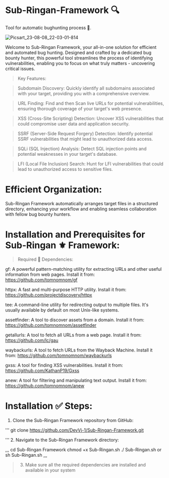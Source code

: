 # Sub-Ringan-Framework 🔍
Tool for automatic bughunting process 🍭.

![Picsart_23-08-08_22-03-01-814](https://github.com/DevVj-1/Sub-Ringan-Framework/assets/106962581/a00e8f43-2d20-43ea-922e-c8cc3da42fd7)

Welcome to Sub-Ringan Framework, your all-in-one solution for efficient and automated bug hunting. Designed and crafted by a dedicated bug bounty hunter, this powerful tool streamlines the process of identifying vulnerabilities, enabling you to focus on what truly matters - uncovering critical issues.

> Key Features:

> Subdomain Discovery:
Quickly identify all subdomains associated with your target, providing you with a comprehensive overview.

> URL Finding:
Find and then Scan live URLs for potential vulnerabilities, ensuring thorough coverage of your target's web presence.

> XSS (Cross-Site Scripting) Detection: 
Uncover XSS vulnerabilities that could compromise user data and application security.

> SSRF (Server-Side Request Forgery) Detection:
Identify potential SSRF vulnerabilities that might lead to unauthorized data access.

> SQLi (SQL Injection) Analysis:
Detect SQL injection points and potential weaknesses in your target's database.

> LFI (Local File Inclusion) Search:
Hunt for LFI vulnerabilities that could lead to unauthorized access to sensitive files.


# Efficient Organization:
Sub-Ringan Framework automatically arranges target files in a structured directory, enhancing your workflow and enabling seamless collaboration with fellow bug bounty hunters.

# Installation and Prerequisites for Sub-Ringan ⚜️ Framework:

> Required 🛐 Dependencies:

gf: A powerful pattern-matching utility for extracting URLs and other useful information from web pages. 
Install it from: https://github.com/tomnomnom/gf

httpx: A fast and multi-purpose HTTP utility. 
Install it from: https://github.com/projectdiscovery/httpx

tee: A command-line utility for redirecting output to multiple files. It's usually available by default on most Unix-like systems.


assetfinder: A tool to discover assets from a domain.
Install it from: https://github.com/tomnomnom/assetfinder

getallurls: A tool to fetch all URLs from a web page.
Install it from: https://github.com/lc/gau

waybackurls: A tool to fetch URLs from the Wayback Machine. 
Install it from: https://github.com/tomnomnom/waybackurls

gxss: A tool for finding XSS vulnerabilities. 
Install it from: https://github.com/KathanP19/Gxss

anew: A tool for filtering and manipulating text output.
Install it from: https://github.com/tomnomnom/anew

# Installation ✅ Steps:

1. Clone the Sub-Ringan Framework repository from GitHub:

'''
git clone https://github.com/DevVj-1/Sub-Ringan-Framework.git

'''
2. Navigate to the Sub-Ringan Framework directory:

,,,
cd  Sub-Ringan Framework 
chmod +x Sub-Ringan.sh
./ Sub-Ringan.sh
or 
sh Sub-Ringan.sh
,,,

> 3. Make sure all the required dependencies are installed and available in your system
